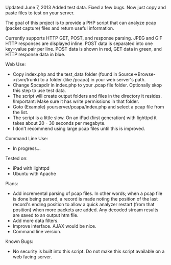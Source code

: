 Updated June 7, 2013
Added test data. Fixed a few bugs.
Now just copy and paste files to test on your server.

The goal of this project is to provide a PHP script that can analyze pcap (packet capture) files and return useful information.

Currently supports HTTP GET, POST, and response parsing. JPEG and GIF HTTP responses are displayed inline. POST data is separated into one key=value pair per line. POST data is shown in red, GET data in green, and HTTP response data in blue.

Web Use:
  * Copy index.php and the test\_data folder (found in Source->Browse->/svn/trunk) to a folder (like /pcapa) in your web server's path.
  * Change $pcapdir in index.php to your .pcap file folder. Optionally skop this step to use test data.
  * The script will create output folders and files in the directory it resides. !Important: Make sure it has write permissions in that folder.
  * Goto (Example) yourserver/pcapa/index.php and select a pcap file from the list.
  * The script is a little slow. On an iPad (first generation) with lighttpd it takes about 20 - 30 seconds per megabyte.
  * I don't recommend using large pcap files until this is improved.

Command Line Use:
  * In progress...

Tested on:
  * iPad with lighttpd
  * Ubuntu with Apache

Plans:
  * Add incremental parsing of pcap files. In other words; when a pcap file is done being parsed, a record is made noting the position of the last record's ending position to allow a quick analyzer restart (from that position) when more packets are added. Any decoded stream results are saved to an output htm file.
  * Add more data filters.
  * Improve interface. AJAX would be nice.
  * Command line version.


Known Bugs:
  * No security is built into this script. Do not make this script available on a web facing server.

